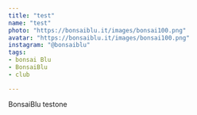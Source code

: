 ```yaml
---
title: "test"
name: "test"
photo: "https://bonsaiblu.it/images/bonsai100.png"
avatar: "https://bonsaiblu.it/images/bonsai100.png"
instagram: "@bonsaiblu"
tags:
- bonsai Blu
- BonsaiBlu
- club

---
```

BonsaiBlu testone
